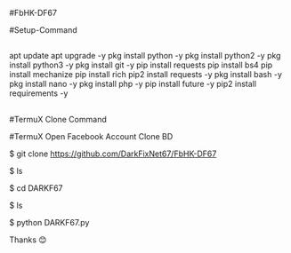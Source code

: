 #FbHK-DF67

#Setup-Command

##
apt update
apt upgrade -y
pkg install python -y
pkg install python2 -y
pkg install python3 -y
pkg install git -y
pip install requests
pip install bs4
pip install mechanize
pip install rich
pip2 install requests -y
pkg install bash -y
pkg install nano -y
pkg install php -y
pip install future -y
pip2 install requirements -y
##

#TermuX Clone Command

#TermuX Open Facebook Account Clone BD 


$ git clone https://github.com/DarkFixNet67/FbHK-DF67

$ ls

$ cd DARKF67

$ ls

$ python DARKF67.py




Thanks 😊

